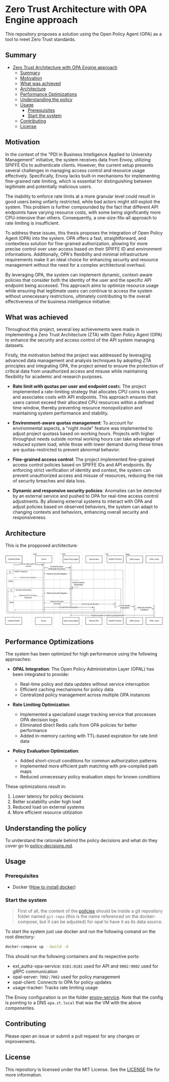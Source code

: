 # Zero Trust Architecture with OPA Engine approach 

This repository proposes a solution using the Open Policy Agent (OPA) as a tool to meet Zero Trust standards. 
## Summary

- [Zero Trust Architecture with OPA Engine approach](#zero-trust-architecture-with-opa-engine-approach)
  - [Summary](#summary)
  - [Motivation](#motivation)
  - [What was achieved](#what-was-achieved)
  - [Architecture](#architecture)
  - [Performance Optimizations](#performance-optimizations)
  - [Understanding the policy](#understanding-the-policy)
  - [Usage](#usage)
    - [Prerequisites](#prerequisites)
    - [Start the system](#start-the-system)
  - [Contributing](#contributing)
  - [License](#license)

## Motivation

In the context of the "PDI in Business Intelligence Applied to University Management" initiative, the system receives data from Envoy, utilizing SPIFFE IDs to authenticate clients. However, the current setup presents several challenges in managing access control and resource usage effectively. Specifically, Envoy lacks built-in mechanisms for implementing fine-grained rate limiting, which is essential for distinguishing between legitimate and potentially malicious users.

The inability to enforce rate limits at a more granular level could result in good users being unfairly restricted, while bad actors might still exploit the system. This problem is further compounded by the fact that different API endpoints have varying resource costs, with some being significantly more CPU-intensive than others. Consequently, a one-size-fits-all approach to rate limiting is insufficient.

To address these issues, this thesis proposes the integration of Open Policy Agent (OPA) into the system. OPA offers a fast, straightforward, and contextless solution for fine-grained authorization, allowing for more precise control over user access based on their SPIFFE ID and environment informations. Additionally, OPA's flexibility and minimal infrastructure requirements make it an ideal choice for enhancing security and resource management without the need for a complex architectural overhaul.

By leveraging OPA, the system can implement dynamic, context-aware policies that consider both the identity of the user and the specific API endpoint being accessed. This approach aims to optimize resource usage while ensuring that legitimate users can continue to access the system without unnecessary restrictions, ultimately contributing to the overall effectiveness of the business intelligence initiative.

## What was achieved

Throughout this project, several key achievements were made in implementing a Zero Trust Architecture (ZTA) with Open Policy Agent (OPA) to enhance the security and access control of the API system managing datasets. 

Firstly, the motivation behind the project was addressed by leveraging advanced data management and analysis techniques by adopting ZTA principles and integrating OPA, the project aimed to ensure the protection of critical data from unauthorized access and misuse while maintaining flexibility for academic and research purposes.

 - **Rate limit with quotas per user and endpoint cost**s: The project implemented a rate-limiting strategy that allocates CPU coins to users and associates costs with API endpoints. This approach ensures that users cannot exceed their allocated CPU resources within a defined time window, thereby preventing resource monopolization and maintaining system performance and stability.

 - **Environment-aware quotas management**: To account for environmental aspects, a "night mode" feature was implemented to adjust project quotass based on working hours. Projects with higher throughput needs outside normal working hours can take advantage of reduced system load, while those with lower demand during these times are quotas-restricted to prevent abnormal behavior.

 - **Fine-grained access control**: The project implemented fine-grained access control policies based on SPIFFE IDs and API endpoints. By enforcing strict verification of identity and context, the system can prevent unauthorized access and misuse of resources, reducing the risk of security breaches and data loss.

 - **Dynamic and responsive security policies**: Anomalies can be detected by an external service and pushed to OPA for real-time access control adjustments. By allowing external systems to interact with OPA and adjust policies based on observed behaviors, the system can adapt to changing contexts and behaviors, enhancing overall security and responsiveness.

## Architecture

This is the propposed architecture:

![architecture](./assets/architecture.png)

## Performance Optimizations

The system has been optimized for high performance using the following approaches:

- **OPAL Integration**: The Open Policy Administration Layer (OPAL) has been integrated to provide:
  - Real-time policy and data updates without service interruption
  - Efficient caching mechanisms for policy data
  - Centralized policy management across multiple OPA instances
  
- **Rate Limiting Optimization**: 
  - Implemented a specialized usage tracking service that processes OPA decision logs
  - Eliminated direct Redis calls from OPA policies for better performance
  - Added in-memory caching with TTL-based expiration for rate limit data

- **Policy Evaluation Optimization**:
  - Added short-circuit conditions for common authorization patterns
  - Implemented more efficient path matching with pre-compiled path maps
  - Reduced unnecessary policy evaluation steps for known conditions

These optimizations result in:
1. Lower latency for policy decisions
2. Better scalability under high load
3. Reduced load on external systems
4. More efficient resource utilization

## Understanding the policy

To understand the rationale behind the policy decisions and what do they cover go to [policy-decisions.md](./docs/policy-decisions.md).

## Usage

### Prerequisites

 - Docker ([How to install docker](https://docs.docker.com/engine/install/))

### Start the system

> First of all, the content of the [policies](./opa-policies/) should be inside a git repository folder named `git-repo` (this is the name referenced on the docker-compose, but it can be adjusted) for opal to have it as its data source. 

To start the system just use docker and run the following comand on the root directory:

```bash
docker-compose up --build -d
```

This should run the following containers and its respective ports:
 - ext_authz-opa-service: `8181:8181` used for API and `9002:9002` used for gRPC communication
 - opal-server: `7002:7002` used for policy management
 - opal-client: Connects to OPA for policy updates
 - usage-tracker: Tracks rate limiting usage

The Envoy configuration is on the folder [envoy-service](./envoy-service/). Note that the config is pointing to a DNS `opa.zt.local` that was the VM with the above componentes.

## Contributing

Please open an issue or submit a pull request for any changes or improvements.

## License

This repository is licensed under the MIT License. See the [LICENSE](../LICENSE) file for more information.
